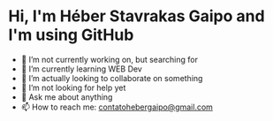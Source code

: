 # Hi, I'm Héber Stavrakas Gaipo and I'm using GitHub

<!--
**Heber-Stavrakas-Gaipo/Heber-Stavrakas-Gaipo** is a ✨ _special_ ✨ repository because its `README.md` (this file) appears on your GitHub profile.

Here are some ideas to get you started:
-->

- 🔭 I’m not currently working on, but searching for
- 🌱 I’m currently learning WEB Dev
- 👯 I’m actually looking to collaborate on something
- 🤔 I’m not looking for help yet
- 💬 Ask me about anything
- 📫 How to reach me: contatohebergaipo@gmail.com
